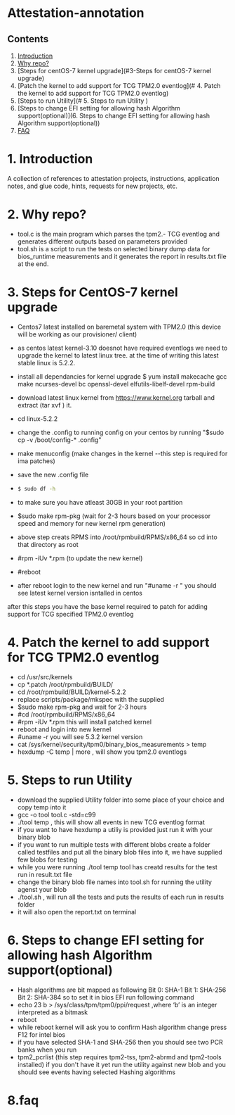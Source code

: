 # Attestation-annotation

## Contents
1. [Introduction](#1-introduction)
2. [Why repo?](#2-why-repo)
3. [Steps for centOS-7  kernel upgrade](#3-Steps for centOS-7 kernel upgrade)
4. [Patch the kernel to add support for TCG TPM2.0 eventlog](# 4. Patch the kernel to add support for TCG TPM2.0 eventlog)
5. [Steps to run Utility](# 5. Steps to run Utility )
6. [Steps to change EFI setting for allowing hash Algorithm support(optional)](6. Steps to change EFI setting for allowing hash Algorithm support(optional))
8. [FAQ](#8-faq)


# 1. Introduction
  A collection of references to attestation projects, instructions, application notes, and glue code, hints, requests for new projects, etc.
# 2. Why repo?
- tool.c is the main program which parses the tpm2.- TCG eventlog and generates different outputs based on parameters provided
- tool.sh is a script to run the tests on selected binary dump data for bios_runtime measurements and it generates the report in results.txt file at the end. 


# 3. Steps for CentOS-7 kernel upgrade


- Centos7 latest installed on baremetal system with TPM2.0 (this device will be working as our provisioner/ client) 
- as centos latest kernel-3.10 doesnot have required eventlogs we need to upgrade the kernel to latest linux tree. at the time of writing this latest stable linux is 5.2.2. 
- install all dependancies for kernel upgrade
$ yum install makecache gcc make ncurses-devel bc openssl-devel elfutils-libelf-devel rpm-build 

- download latest linux kernel from https://www.kernel.org tarball and extract (tar xvf ) it. 
- cd  linux-5.2.2
- change the .config to running config on your centos by running "$sudo cp -v /boot/config-* .config" 
- make menuconfig (make changes in the kernel --this step is required for ima patches) 
- save the new .config file 
- ```bash
  $ sudo df -h 
  ```
- to make sure you have atleast 30GB in your root partition 
- $sudo make rpm-pkg  (wait for 2-3 hours based on your processor speed and memory for new kernel rpm generation) 
- above step creats RPMS into /root/rpmbuild/RPMS/x86_64 so cd into that directory as root 
- #rpm -iUv *.rpm (to update the new kernel) 
- #reboot 
- after reboot login to the new kernel and run  "#uname -r " you should see latest kernel version isntalled in centos 


after this steps you have the base kernel required to patch for adding support for TCG specified TPM2.0 eventlog

# 4. Patch the kernel to add support for TCG TPM2.0 eventlog 

- cd /usr/src/kernels
- cp *.patch /root/rpmbuild/BUILD/ 
- cd /root/rpmbuild/BUILD/kernel-5.2.2 
- replace scripts/package/mkspec with the supplied
- $sudo make rpm-pkg and wait for 2-3 hours 
- #cd /root/rpmbuild/RPMS/x86_64
- #rpm -iUv *.rpm this will install patched kernel 
- reboot and login into new kernel 
- #uname -r you will see 5.3.2 kernel version 
- cat /sys/kernel/security/tpm0/binary_bios_measurements > temp 
- hexdump -C temp | more , will show you tpm2.0 eventlogs 

# 5. Steps to run Utility 

- download the supplied Utility folder into some place of your choice and copy temp into it 
- gcc -o tool tool.c -std=c99
- ./tool temp , this will show all events in new TCG eventlog format 
- if you want to have hexdump a utiliy is provided just run it with your binary blob
- if you want to run multiple tests with different blobs create a folder called testfiles and put all the binary blob files into it, we have supplied few blobs for testing
- while you were running ./tool temp tool has creatd results for the test run in result.txt file
- change the binary blob file names into tool.sh for running the utility agenst your blob
- ./tool.sh , will run all the tests and puts the results of each run in results folder 
- it will also open the report.txt on terminal 

# 6. Steps to change EFI setting for allowing hash Algorithm support(optional)

- Hash algorithms are bit mapped as following 
  Bit 0: SHA-1
  Bit 1: SHA-256 
  Bit 2: SHA-384 
so to set it in bios EFI run following command 
- echo 23 b > /sys/class/tpm/tpm0/ppi/request ,where ‘b’ is an integer interpreted as a bitmask 
- reboot 
- while reboot kernel will ask you to confirm Hash algorithm change press F12 for intel bios 
- if you have selected SHA-1 and SHA-256 then you should see two PCR banks when you run 
- tpm2_pcrlist (this step requires tpm2-tss, tpm2-abrmd and tpm2-tools installed) if you don't have it yet run the utility against new blob and you should see events having selected Hashing algorithms
# 8.faq
